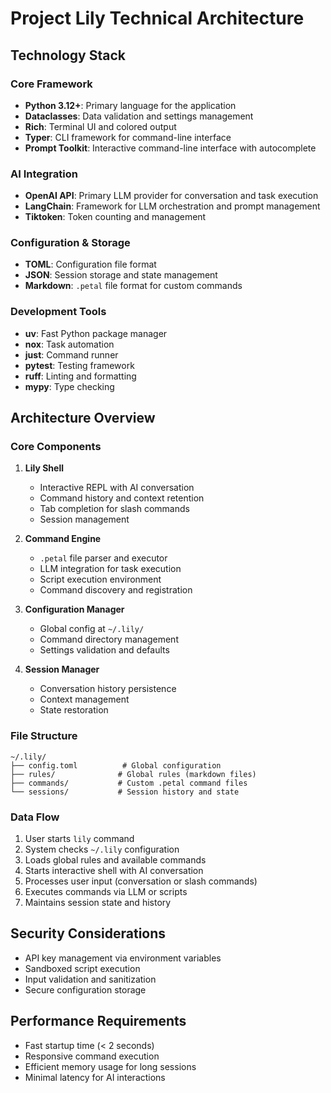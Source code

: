 # Project Lily Technical Architecture

## Technology Stack

### Core Framework
- **Python 3.12+**: Primary language for the application
- **Dataclasses**: Data validation and settings management
- **Rich**: Terminal UI and colored output
- **Typer**: CLI framework for command-line interface
- **Prompt Toolkit**: Interactive command-line interface with autocomplete

### AI Integration
- **OpenAI API**: Primary LLM provider for conversation and task execution
- **LangChain**: Framework for LLM orchestration and prompt management
- **Tiktoken**: Token counting and management

### Configuration & Storage
- **TOML**: Configuration file format
- **JSON**: Session storage and state management
- **Markdown**: `.petal` file format for custom commands

### Development Tools
- **uv**: Fast Python package manager
- **nox**: Task automation
- **just**: Command runner
- **pytest**: Testing framework
- **ruff**: Linting and formatting
- **mypy**: Type checking

## Architecture Overview

### Core Components

1. **Lily Shell**
   - Interactive REPL with AI conversation
   - Command history and context retention
   - Tab completion for slash commands
   - Session management

2. **Command Engine**
   - `.petal` file parser and executor
   - LLM integration for task execution
   - Script execution environment
   - Command discovery and registration

3. **Configuration Manager**
   - Global config at `~/.lily/`
   - Command directory management
   - Settings validation and defaults

4. **Session Manager**
   - Conversation history persistence
   - Context management
   - State restoration

### File Structure
```
~/.lily/
├── config.toml          # Global configuration
├── rules/              # Global rules (markdown files)
├── commands/           # Custom .petal command files
└── sessions/           # Session history and state
```

### Data Flow
1. User starts `lily` command
2. System checks `~/.lily` configuration
3. Loads global rules and available commands
4. Starts interactive shell with AI conversation
5. Processes user input (conversation or slash commands)
6. Executes commands via LLM or scripts
7. Maintains session state and history

## Security Considerations
- API key management via environment variables
- Sandboxed script execution
- Input validation and sanitization
- Secure configuration storage

## Performance Requirements
- Fast startup time (< 2 seconds)
- Responsive command execution
- Efficient memory usage for long sessions
- Minimal latency for AI interactions

